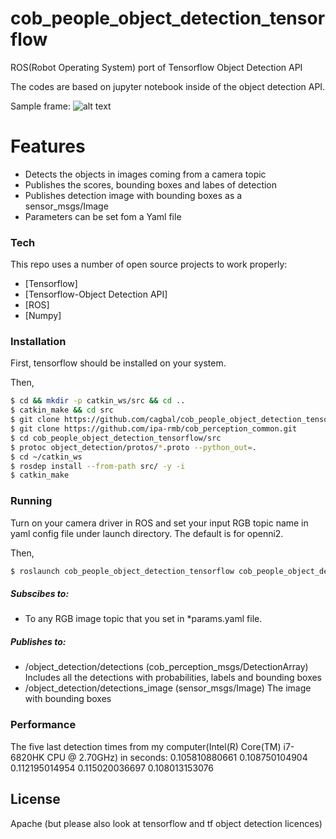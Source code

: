 # cob_people_object_detection_tensorflow

ROS(Robot Operating System) port of Tensorflow Object Detection API

The codes are based on jupyter notebook inside of the object detection API.

Sample frame:
![alt text](https://raw.githubusercontent.com/cagbal/cob_people_object_detection_tensorflow/master/images/screenshot.png)

# Features

  - Detects the objects in images coming from a camera topic  
  - Publishes the scores, bounding boxes and labes of detection
  - Publishes detection image with bounding boxes as a sensor_msgs/Image
  - Parameters can be set fom a Yaml file

### Tech

This repo uses a number of open source projects to work properly:

* [Tensorflow]
* [Tensorflow-Object Detection API]
* [ROS]
* [Numpy]

### Installation

First, tensorflow should be installed on your system.

Then,
```sh
$ cd && mkdir -p catkin_ws/src && cd ..
$ catkin_make && cd src
$ git clone https://github.com/cagbal/cob_people_object_detection_tensorflow.git
$ git clone https://github.com/ipa-rmb/cob_perception_common.git
$ cd cob_people_object_detection_tensorflow/src
$ protoc object_detection/protos/*.proto --python_out=.
$ cd ~/catkin_ws
$ rosdep install --from-path src/ -y -i
$ catkin_make
```

### Running

Turn on your camera driver in ROS and set your input RGB topic name in yaml config file under launch directory. The default is for openni2.

Then,

```sh
$ roslaunch cob_people_object_detection_tensorflow cob_people_object_detection_tensorflow.launch 
```

##### Subscibes to:
- To any RGB image topic that you set in *params.yaml file. 

##### Publishes to:
- /object_detection/detections (cob_perception_msgs/DetectionArray) Includes all the detections with probabilities, labels and bounding boxes
- /object_detection/detections_image (sensor_msgs/Image) The image with bounding boxes 

### Performance 
The five last detection times from my computer(Intel(R) Core(TM) i7-6820HK CPU @ 2.70GHz) in seconds: 
0.105810880661
0.108750104904
0.112195014954
0.115020036697
0.108013153076

License
----

Apache (but please also look at tensorflow and tf object detection licences)
